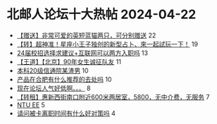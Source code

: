 # 北邮人论坛十大热帖 2024-04-22

- [【赠送】非常可爱的英短蓝猫两只，可分别赠送](https://bbs.byr.cn/article/Pet/157487) 22
- [【转】超神准！星座小王子独创的新型占卜、來一起試玩一下！](https://bbs.byr.cn/article/Constellations/326533) 19
- [24届校招选择求建议+互联网可以两方入职吗](https://bbs.byr.cn/article/Job/2210870) 13
- [【王道】【北京】90年女生诚征队友](https://bbs.byr.cn/article/Friends/2050879) 11
- [本科20级信通院某渣男](https://bbs.byr.cn/article/Picture/3361014) 10
- [产品在合肥有什么推荐的去处吗](https://bbs.byr.cn/article/Anhui/324077) 10
- [现在论坛人气好低啊。。。](https://bbs.byr.cn/article/Talking/6415684) 8
- [【转租】惠新西街南口附近600米两居室，5800，无中介费，无服务](https://bbs.byr.cn/article/Home/137359) 7
- [NTU EE](https://bbs.byr.cn/article/GoAbroad/397265) 5
- [请问被卡离职时间有什么好对策吗](https://bbs.byr.cn/article/WorkLife/1213628) 4


